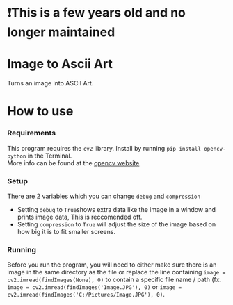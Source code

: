 # ❗This is a few years old and no longer maintained

# Image to Ascii Art
Turns an image into ASCII Art.

# How to use
### Requirements
This program requires the `cv2` library. Install by running `pip install opencv-python` in the Terminal. <br/>
More info can be found at the [opencv website](https://pypi.org/project/opencv-python/)

### Setup
There are 2 variables which you can change `debug` and `compression`<br/>
- Setting `debug` to `True`shows extra data like the image in a window and prints image data, This is reccomended off.
- Setting `compression` to `True` will adjust the size of the image based on how big it is to fit smaller screens.

### Running
Before you run the program, you will need to either make sure there is an image in the same directory as the file or replace the line containing `image = cv2.imread(findImages(None), 0)` to contain a specific file name / path (fx. `image = cv2.imread(findImages('Image.JPG'), 0)` or `image = cv2.imread(findImages('C:/Pictures/Image.JPG'), 0)`.
